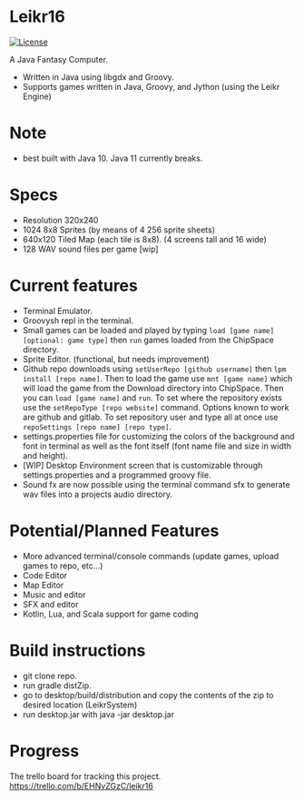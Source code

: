 # Leikr16
[![License](https://img.shields.io/badge/License-Apache%202.0-blue.svg)](https://opensource.org/licenses/Apache-2.0)


A Java Fantasy Computer.
- Written in Java using libgdx and Groovy.
- Supports games written in Java, Groovy, and Jython (using the Leikr Engine)

# Note
- best built with Java 10. Java 11 currently breaks.

# Specs
- Resolution 320x240
- 1024 8x8 Sprites (by means of 4 256 sprite sheets)
- 640x120 Tiled Map (each tile is 8x8). (4 screens tall and 16 wide)
- 128 WAV sound files per game [wip]

# Current features
- Terminal Emulator. 
- Groovysh repl in the terminal.
- Small games can be loaded and played by typing `load [game name] [optional: game type]` then `run` games loaded from the ChipSpace directory.
- Sprite Editor. (functional, but needs improvement)
- Github repo downloads using `setUserRepo [github username]` then `lpm install [repo name]`. Then to load the game use `mnt [game name]` which will load the game from the Download directory into ChipSpace. Then you can `load [game name]` and `run`. To set where the repository exists use the `setRepoType [repo website]` command. Options known to work are github and gitlab. To set repository user and type all at once use `repoSettings [repo name] [repo type]`.
- settings.properties file for customizing the colors of the background and font in terminal as well as the font itself (font name file and size in width and height).
- [WIP] Desktop Environment screen that is customizable through settings.properties and a programmed groovy file.
- Sound fx are now possible using the terminal command sfx to generate wav files into a projects audio directory. 

# Potential/Planned Features
- More advanced terminal/console commands (update games, upload games to repo, etc...)
- Code Editor
- Map Editor
- Music and editor
- SFX and editor
- Kotlin, Lua, and Scala support for game coding 

# Build instructions
- git clone repo.
- run gradle distZip.
- go to desktop/build/distribution and copy the contents of the zip to desired location (LeikrSystem)
- run desktop.jar with java -jar desktop.jar

# Progress
The trello board for tracking this project.
https://trello.com/b/EHNvZGzC/leikr16
